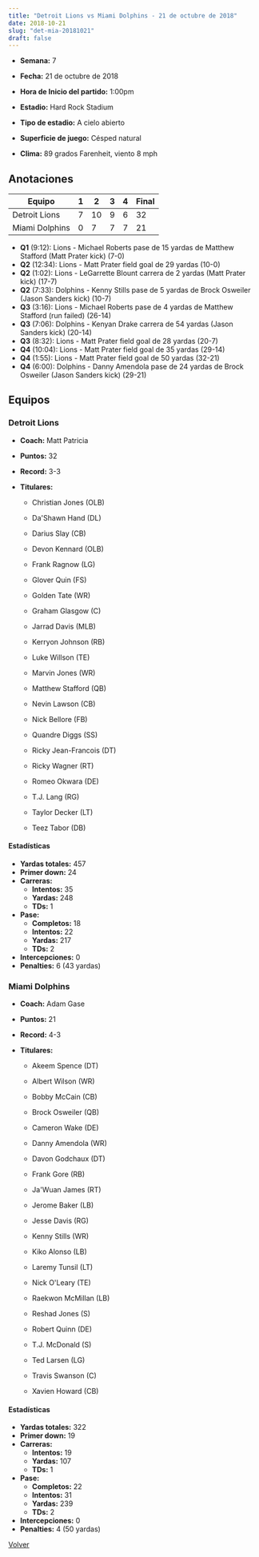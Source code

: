 ```yaml
---
title: "Detroit Lions vs Miami Dolphins - 21 de octubre de 2018"
date: 2018-10-21
slug: "det-mia-20181021"
draft: false
---
```


* **Semana:** 7
* **Fecha:** 21 de octubre de 2018

* **Hora de Inicio del partido:** 1:00pm
* **Estadio:** Hard Rock Stadium
* **Tipo de estadio:** A cielo abierto
* **Superficie de juego:** Césped natural
* **Clima:** 89 grados Farenheit, viento 8 mph





## Anotaciones
| Equipo | 1 | 2 | 3 | 4 | Final |
|--------|---|---|---|---|-------|
| Detroit Lions  | 7 | 10 | 9 | 6  | 32 |
| Miami Dolphins  | 0 | 7 | 7 | 7  | 21 |
* **Q1** (9:12): Lions - Michael Roberts pase de 15 yardas de Matthew Stafford (Matt Prater kick) (7-0)
* **Q2** (12:34): Lions - Matt Prater field goal de 29 yardas (10-0)
* **Q2** (1:02): Lions - LeGarrette Blount carrera de 2 yardas (Matt Prater kick) (17-7)
* **Q2** (7:33): Dolphins - Kenny Stills pase de 5 yardas de Brock Osweiler (Jason Sanders kick) (10-7)
* **Q3** (3:16): Lions - Michael Roberts pase de 4 yardas de Matthew Stafford (run failed) (26-14)
* **Q3** (7:06): Dolphins - Kenyan Drake carrera de 54 yardas (Jason Sanders kick) (20-14)
* **Q3** (8:32): Lions - Matt Prater field goal de 28 yardas (20-7)
* **Q4** (10:04): Lions - Matt Prater field goal de 35 yardas (29-14)
* **Q4** (1:55): Lions - Matt Prater field goal de 50 yardas (32-21)
* **Q4** (6:00): Dolphins - Danny Amendola pase de 24 yardas de Brock Osweiler (Jason Sanders kick) (29-21)


## Equipos


### Detroit Lions
* **Coach:** Matt Patricia
* **Puntos:** 32
* **Record:** 3-3
* **Titulares:** 

  * Christian Jones (OLB) 

  * Da'Shawn Hand (DL) 

  * Darius Slay (CB) 

  * Devon Kennard (OLB) 

  * Frank Ragnow (LG) 

  * Glover Quin (FS) 

  * Golden Tate (WR) 

  * Graham Glasgow (C) 

  * Jarrad Davis (MLB) 

  * Kerryon Johnson (RB) 

  * Luke Willson (TE) 

  * Marvin Jones (WR) 

  * Matthew Stafford (QB) 

  * Nevin Lawson (CB) 

  * Nick Bellore (FB) 

  * Quandre Diggs (SS) 

  * Ricky Jean-Francois (DT) 

  * Ricky Wagner (RT) 

  * Romeo Okwara (DE) 

  * T.J. Lang (RG) 

  * Taylor Decker (LT) 

  * Teez Tabor (DB) 

#### Estadísticas
* **Yardas totales:** 457
* **Primer down:** 24
* **Carreras:**
  * **Intentos:** 35
  * **Yardas:** 248
  * **TDs:** 1
* **Pase:**
  * **Completos:** 18
  * **Intentos:** 22
  * **Yardas:** 217
  * **TDs:** 2
* **Intercepciones:** 0
* **Penalties:** 6 (43 yardas)

### Miami Dolphins
* **Coach:** Adam Gase
* **Puntos:** 21
* **Record:** 4-3
* **Titulares:** 

  * Akeem Spence (DT) 

  * Albert Wilson (WR) 

  * Bobby McCain (CB) 

  * Brock Osweiler (QB) 

  * Cameron Wake (DE) 

  * Danny Amendola (WR) 

  * Davon Godchaux (DT) 

  * Frank Gore (RB) 

  * Ja'Wuan James (RT) 

  * Jerome Baker (LB) 

  * Jesse Davis (RG) 

  * Kenny Stills (WR) 

  * Kiko Alonso (LB) 

  * Laremy Tunsil (LT) 

  * Nick O'Leary (TE) 

  * Raekwon McMillan (LB) 

  * Reshad Jones (S) 

  * Robert Quinn (DE) 

  * T.J. McDonald (S) 

  * Ted Larsen (LG) 

  * Travis Swanson (C) 

  * Xavien Howard (CB) 

#### Estadísticas
* **Yardas totales:** 322
* **Primer down:** 19
* **Carreras:**
  * **Intentos:** 19
  * **Yardas:** 107
  * **TDs:** 1
* **Pase:**
  * **Completos:** 22
  * **Intentos:** 31
  * **Yardas:** 239
  * **TDs:** 2
* **Intercepciones:** 0
* **Penalties:** 4 (50 yardas)


[Volver](/historia/2018)
